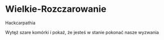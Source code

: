 # Wielkie-Rozczarowanie
Hackcarpathia

Wytęż szare komórki i pokaż, że jesteś w stanie pokonać nasze wyzwania
